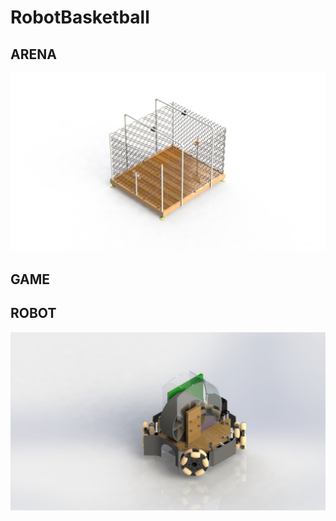 # RobotBasketball

## ARENA
![Image of Arena](https://github.com/Algias/RobotBasketball/blob/master/Arena/ArenaRender.png)
## GAME

## ROBOT
![Image of Robot](https://github.com/Algias/RobotBasketball/blob/master/Robot/RobotRender.jpg)
